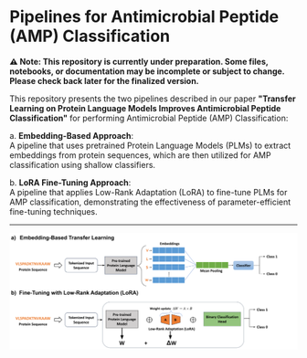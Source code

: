 # **Pipelines for Antimicrobial Peptide (AMP) Classification**
**⚠️ Note: This repository is currently under preparation. Some files, notebooks, or documentation may be incomplete or subject to change. Please check back later for the finalized version.**

This repository presents the two pipelines described in our paper **"Transfer Learning on Protein Language Models Improves
Antimicrobial Peptide Classification"** for performing Antimicrobial Peptide (AMP) Classification:

a. **Embedding-Based Approach**:  
   A pipeline that uses pretrained Protein Language Models (PLMs) to extract embeddings from protein sequences, which are then utilized for AMP classification using shallow classifiers.

b. **LoRA Fine-Tuning Approach**:  
   A pipeline that applies Low-Rank Adaptation (LoRA) to fine-tune PLMs for AMP classification, demonstrating the effectiveness of parameter-efficient fine-tuning techniques.

---
![Pipelines Illustration](pipelines.png)
